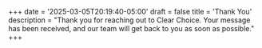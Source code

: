 +++
date = '2025-03-05T20:19:40-05:00'
draft = false
title = 'Thank You'
description = "Thank you for reaching out to Clear Choice. Your message has been received, and our team will get back to you as soon as possible."
+++
